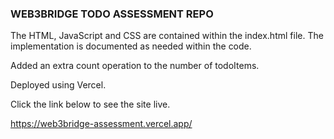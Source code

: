 ### WEB3BRIDGE TODO ASSESSMENT REPO

The HTML, JavaScript and CSS are contained within the index.html file.
The implementation is documented as needed within the code.

Added an extra count operation to the number of todoItems.

Deployed using Vercel.

Click the link below to see the site live.

https://web3bridge-assessment.vercel.app/